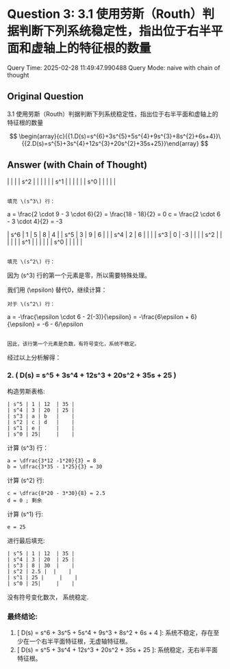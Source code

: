 # Question 3: 3.1 使用劳斯（Routh）判据判断下列系统稳定性，指出位于右半平面和虚轴上的特征根的数量

Query Time: 2025-02-28 11:49:47.990488
Query Mode: naive with chain of thought

## Original Question
3.1 使用劳斯（Routh）判据判断下列系统稳定性，指出位于右半平面和虚轴上的特征根的数量  

$$
\begin{array}{c}{{1.D(s)=s^{6}+3s^{5}+5s^{4}+9s^{3}+8s^{2}+6s+4}}\ {{2.D(s)=s^{5}+3s^{4}+12s^{3}+20s^{2}+35s+25}}\end{array}
$$

## Answer (with Chain of Thought)
|       |       |
| s^2 |       |       |       |       |
| s^1 |       |       |       |       |
| s^0 |       |       |       |       |
```

填充 \(s^3\) 行：

```
a = \frac{2 \cdot 9 - 3 \cdot 6}{2} = \frac{18 - 18}{2} = 0
c = \frac{2 \cdot 6 - 3 \cdot 4}{2} = -3

| s^6 |   1   |   5   |   8   |   4   |
| s^5 |   3   |   9   |   6   |       |
| s^4 |   2   |   6   |       |       |
| s^3 |   0   |  -3   |       |       |
| s^2 |       |       |       |       |
| s^1 |       |       |       |       |
| s^0 |       |       |       |       |
```

填充 \(s^2\) 行：

```
因为 \(s^3\) 行的第一个元素是零，所以需要特殊处理。

我们用 \(\epsilon\) 替代0，继续计算：

```
对于 \(s^2\) 行：

```
a = -\frac{\epsilon \cdot 6 - 2(-3)}{\epsilon} = -\frac{6\epsilon + 6}{\epsilon} = -6 - 6/\epsilon
```

因此，该行第一个元素是负数，有符号变化，系统不稳定。

```
经过以上分析解得：

### 2. \( D(s) = s^5 + 3s^4 + 12s^3 + 20s^2 + 35s + 25 \)

构造劳斯表格: 
```
| s^5 | 1 | 12  | 35 |
| s^4 | 3 | 20  | 25 |
| s^3 | a | b   |    |
| s^2 | c | d   |    |
| s^1 | e |     |    |
| s^0 | 25|     |    |
```
计算 \(s^3\) 行：
```
a = \dfrac{3*12 -1*20}{3} = 8
b = \dfrac{3*35 - 1*25}{3} = 30 
```
计算 \(s^2\) 行:
```
c = \dfrac{8*20 - 3*30}{8} = 2.5
d = 0 ; 剩余
```
计算 \(s^1\) 行:
```
e = 25
```
进行最后填充:
```
| s^5 | 1 | 12  | 35 |
| s^4 | 3 | 20  | 25 |
| s^3 | 8 | 30  |    |
| s^2 | 2.5 |  |    |
| s^1 | 25 |     |    |
| s^0 | 25|     |    |
```
没有符号变化数次， 系统稳定.

### 最终结论:

1. \[ D(s) = s^6 + 3s^5 + 5s^4 + 9s^3 + 8s^2 + 6s + 4 \]: 系统不稳定，存在至少在一个右半平面特征根，无虚轴特征根。
2. \[ D(s) = s^5 + 3s^4 + 12s^3 + 20s^2 + 35s + 25 \]: 系统稳定，无右半平面特征根。